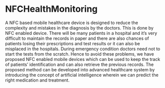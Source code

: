 # NFCHealthMonitoring

A NFC based mobile healthcare device is designed to reduce the complexity and mistakes in the diagnosis by the doctors. This is done by NFC enabled device. There will be many patients in a hospital and it’s very difficult to maintain the records in paper and there are also chances of patients losing their prescriptions and test results or it can also be misplaced in the hospitals. During emergency condition doctors need not to start the tests from the scratch. Hence to avoid these problems, we have proposed NFC enabled mobile devices which can be used to keep the track of patients’ identification and can also retrieve the previous records. The proposed method can be developed into advanced healthcare system by introducing the concept of artificial intelligence wherein we can predict the right medication and treatment.
